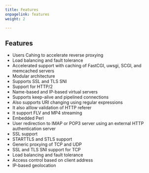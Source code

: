 ```yaml
---
title: Features
onpagelink: features
weight: 2

---
```


Features
--------

*   Users Cahing to accelerate reverse proxying
*   Load balancing and fault tolerance
*   Accelerated support with caching of FastCGI, uwsgi, SCGI, and memcached servers
*   Modular architecture
*   Supports SSL and TLS SNI
*   Support for HTTP/2
*   Name-based and IP-based virtual servers
*   Supports keep-alive and pipelined connections
*   Also supports URI changing using regular expressions
*   It also alllow validation of HTTP referer
*   It support FLV and MP4 streaming
*   Embedded Perl
*   User redirection to IMAP or POP3 server using an external HTTP authentication server
*   SSL support
*   STARTTLS and STLS support
*   Generic proxying of TCP and UDP
*   SSL and TLS SNI support for TCP
*   Load balancing and fault tolerance
*   Access control based on client address
*   IP-based geolocation
